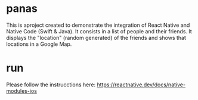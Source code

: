 # panas

This is aproject created to demonstrate the integration of React Native and Native Code (Swift & Java). It consists in a list of people and their friends. It displays the "location" (random generated) of the friends and shows that locations in a Google Map. 

# run

Please follow the instrucctions here: https://reactnative.dev/docs/native-modules-ios

